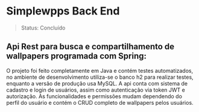 # Simplewpps Back End

> Status: Concluído

## Api Rest para busca e compartilhamento de wallpapers programada com Spring:

O projeto foi feito completamente em Java e contém testes automatizados, no ambiente de desenvolvimento utiliza-se o banco h2 para realizar testes, enquanto a versão de produção usa MySQL. A api conta com sistema de cadastro e login de usuários, assim como autenticação via token JWT e autorização. As funcionalidades e permissões mudam dependendo do perfil do usuário e contém o CRUD completo de wallpapers pelos usuários.
